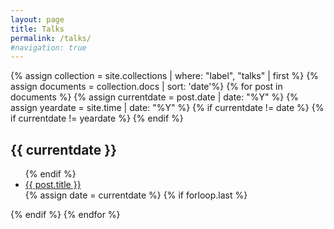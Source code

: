 ```yaml
---
layout: page
title: Talks
permalink: /talks/
#navigation: true
---
```


<div class="posts">
{% assign collection = site.collections | where: "label", "talks" | first %}
{% assign documents = collection.docs | sort: 'date'%}
{% for post in documents %}
  {% assign currentdate = post.date | date: "%Y" %}
  {% assign yeardate = site.time | date: "%Y" %}
  {% if currentdate != date %}
  {% if currentdate != yeardate %}
  <!--/posts-archive-->
  {% endif %}
  <h2 id="date-{{currentdate}}">{{ currentdate }}</h2>
  <ul class="posts-archive">
  {% endif %}
  <li class="posts-archive__links"><a href="{{ site.baseurl }}{{ post.url }}">{{ post.title }}</a></li>
  {% assign date = currentdate %}
  {% if forloop.last %}
  </ul><!--/posts-archive-last-->
  {% endif %}
{% endfor %}
</div><!--/posts-->
